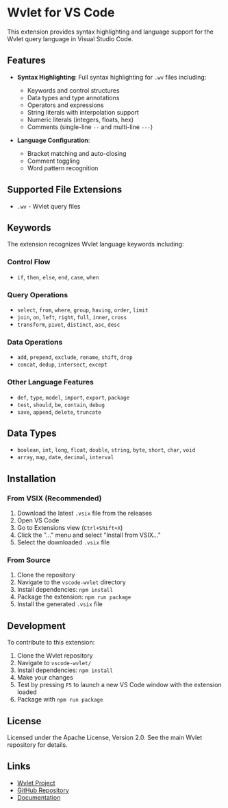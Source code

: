 # Wvlet for VS Code

This extension provides syntax highlighting and language support for the Wvlet query language in Visual Studio Code.

## Features

- **Syntax Highlighting**: Full syntax highlighting for `.wv` files including:
  - Keywords and control structures
  - Data types and type annotations
  - Operators and expressions
  - String literals with interpolation support
  - Numeric literals (integers, floats, hex)
  - Comments (single-line `--` and multi-line `---`)

- **Language Configuration**: 
  - Bracket matching and auto-closing
  - Comment toggling
  - Word pattern recognition

## Supported File Extensions

- `.wv` - Wvlet query files

## Keywords

The extension recognizes Wvlet language keywords including:

### Control Flow
- `if`, `then`, `else`, `end`, `case`, `when`

### Query Operations
- `select`, `from`, `where`, `group`, `having`, `order`, `limit`
- `join`, `on`, `left`, `right`, `full`, `inner`, `cross`
- `transform`, `pivot`, `distinct`, `asc`, `desc`

### Data Operations
- `add`, `prepend`, `exclude`, `rename`, `shift`, `drop`
- `concat`, `dedup`, `intersect`, `except`

### Other Language Features
- `def`, `type`, `model`, `import`, `export`, `package`
- `test`, `should`, `be`, `contain`, `debug`
- `save`, `append`, `delete`, `truncate`

## Data Types

- `boolean`, `int`, `long`, `float`, `double`, `string`, `byte`, `short`, `char`, `void`
- `array`, `map`, `date`, `decimal`, `interval`

## Installation

### From VSIX (Recommended)

1. Download the latest `.vsix` file from the releases
2. Open VS Code
3. Go to Extensions view (`Ctrl+Shift+X`)
4. Click the "..." menu and select "Install from VSIX..."
5. Select the downloaded `.vsix` file

### From Source

1. Clone the repository
2. Navigate to the `vscode-wvlet` directory
3. Install dependencies: `npm install`
4. Package the extension: `npm run package`
5. Install the generated `.vsix` file

## Development

To contribute to this extension:

1. Clone the Wvlet repository
2. Navigate to `vscode-wvlet/`
3. Install dependencies: `npm install`
4. Make your changes
5. Test by pressing `F5` to launch a new VS Code window with the extension loaded
6. Package with `npm run package`

## License

Licensed under the Apache License, Version 2.0. See the main Wvlet repository for details.

## Links

- [Wvlet Project](https://wvlet.org)
- [GitHub Repository](https://github.com/wvlet/wvlet)
- [Documentation](https://wvlet.org/docs)